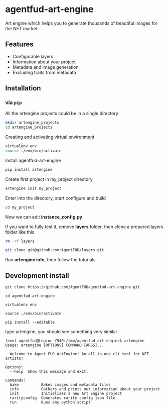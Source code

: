 # agentfud-art-engine
Art engine which helps you to generate thousands of beautiful images for the NFT market.

## Features

- Configurable layers
- Information about your project
- Metadata and image generation
- Excluding traits from metadata

## Installation

### via `pip`

All the artengine projects could be in a single directory

```bash
mkdir artengine_projects
cd artengine_projects
```

Creating and activating virtual environment

```bash
virtualenv env
source ./env/bin/activate
```

Install agentfud-art-engine

```bash
pip install artengine
```

Create first project in my_project directory

```bash
artengine init my_project
```

Enter into the directory, start configure and build

```bash
cd my_project
```

Now we can edit **instance_config.py**

If you want to fully test it, remove **layers** folder, then clone a prepared layers folder like this

```bash
rm -rf layers
```

```bash
git clone git@github.com:AgentFUD/layers.git
```

Run **artengine info**, then follow the tutorials.

## Development install

```
git clone https://github.com/AgentFUDagentfud-art-engine.git

cd agentfud-art-engine

virtualenv env

source ./env/bin/activate

pip install --editable .
```
type artengine, you should see something very similar

```
(env) agentfud@Legion-Y540:/tmp/agentfud-art-engine$ artengine
Usage: artengine [OPTIONS] COMMAND [ARGS]...

  Welcome to Agent FUD ArtEngine! An all-in-one cli tool for NFT artists!

Options:
  --help  Show this message and exit.

Commands:
  bake          Bakes images and metadata files
  info          Gathers and prints out information about your project
  init          Initializes a new Art Engine project
  rarityconfig  Generates rarity config json file
  run           Runs any python script
```
